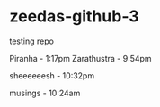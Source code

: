 # zeedas-github-3
testing repo

Piranha - 1:17pm
Zarathustra - 9:54pm

sheeeeeesh - 10:32pm

musings - 10:24am